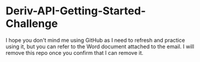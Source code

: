 # Deriv-API-Getting-Started-Challenge
I hope you don't mind me using GitHub as I need to refresh and practice using it, but you can refer to the Word document attached to the email.
I will remove this repo once you confirm that I can remove it.
